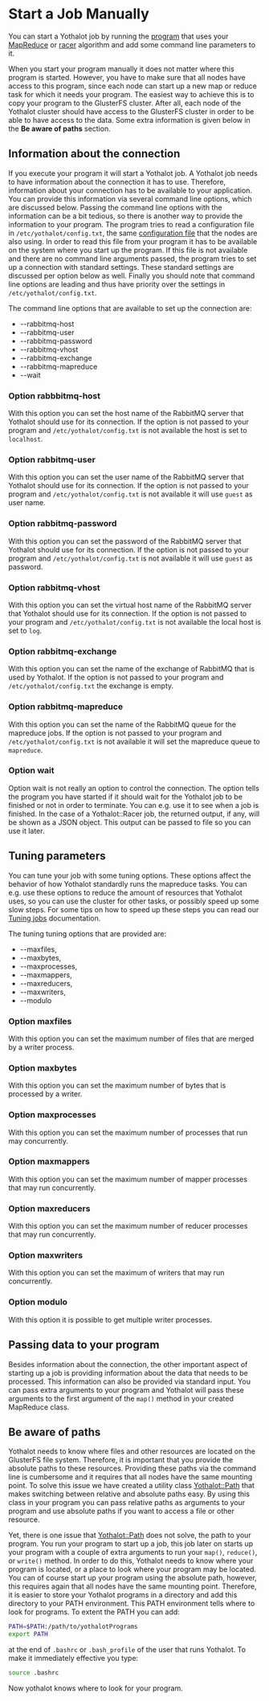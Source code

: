 # Start a Job Manually 

You can start a Yothalot job by running the [program](cpp-program "Program")
that uses your [MapReduce](cpp-mapreduce "MapReduce algorithm")
or [racer](cpp-race "Racer algorithm") algorithm and add some
command line parameters to it. 

When you start your program manually it does not matter where this program
is started. However, you have to make sure that all nodes have access to this program, since each node can start up
a new map or reduce task for which it needs your program. The easiest way
to achieve this is to copy your program to the GlusterFS cluster. After all,
each node of the Yothalot cluster should have access to the GlusterFS
cluster in order to be able to have access to the data. Some extra information
is given below in the **Be aware of paths** section.


## Information about the connection

If you execute your program it will start a Yothalot job. A Yothalot job
needs to have information about the connection it has to use. Therefore,
information about your connection has to be available to your application.
You can provide this information via several command line options, which
are discussed below. Passing the command line options with the information
can be a bit tedious, so there is another way to provide the information
to your program. The program tries to read a configuration file in
`/etc/yothalot/config.txt`, the same [configuration file](configuration)
that the nodes are also using. In order to read this file from your program
it has to be available on the system where you start up the program. If
this file is not available and there are no command line arguments passed,
the program tries to set up a connection with standard settings. These
standard settings are discussed per option below as well. Finally you
should note that command line options are leading and thus have priority 
over the settings in `/etc/yothalot/config.txt`.

The command line options that are available to set up the connection are:

*   --rabbitmq-host
*   --rabbitmq-user
*   --rabbitmq-password
*   --rabbitmq-vhost
*   --rabbitmq-exchange
*   --rabbitmq-mapreduce
*   --wait


### Option rabbbitmq-host
With this option you can set the host name of the RabbitMQ server that 
Yothalot should use for its connection. If the option is not passed to
your program and `/etc/yothalot/config.txt` is not available the host is
set to `localhost`.

### Option rabbitmq-user
With this option you can set the user name of the RabbitMQ server that
Yothalot should use for its connection. If the option is not passed to
your program and `/etc/yothalot/config.txt` is not available it will use
`guest` as user name.

### Option rabbitmq-password
With this option you can set the password of the RabbitMQ server that
Yothalot should use for its connection. If the option is not passed to
your program and `/etc/yothalot/config.txt` is not available it will use
`guest` as password.


### Option rabbitmq-vhost
With this option you can set the virtual host name of the RabbitMQ server
that Yothalot should use for its connection. If the option is not passed to
your program and `/etc/yothalot/config.txt` is not available the local host
is set to `log`.

### Option rabbitmq-exchange
With this option you can set the name of the exchange of RabbitMQ that is
used by Yothalot. If the option is not passed to your program and
`/etc/yothalot/config.txt` the exchange is empty.

### Option rabbitmq-mapreduce
With this option you can set the name of the RabbitMQ queue for the mapreduce
jobs. If the option is not passed to your program and `/etc/yothalot/config.txt` 
is not available it will set the mapreduce queue to `mapreduce`.

### Option wait
Option wait is not really an option to control the connection. The option
tells the program you have started if it should wait for the Yothalot
job to be finished or not in order to terminate. You can e.g. use it to
see when a job is finished. In the case of a Yothalot::Racer job, the
returned output, if any, will be shown as a JSON object. This output can
be passed to file so you can use it later.

## Tuning parameters

You can tune your job with some tuning options. These options affect the
behavior of how Yothalot standardly runs the mapreduce tasks. You can e.g.
use these options to reduce the amount of resources that Yothalot uses, so 
you can use the cluster for other tasks, or possibly speed up some slow steps.
For some tips on how to speed up these steps you can read our 
[Tuning jobs](tuning "Tuning jobs") documentation.

The tuning tuning options that are provided are:
*   --maxfiles,
*   --maxbytes,
*   --maxprocesses,
*   --maxmappers,
*   --maxreducers,
*   --maxwriters,
*   --modulo

### Option maxfiles
With this option you can set the maximum number of files that are merged
by a writer process.

### Option maxbytes
With this option you can set the maximum number of bytes that is processed
by a writer.

### Option maxprocesses
With this option you can set the maximum number of processes that run may
concurrently.

### Option maxmappers
With this option you can set the maximum number of mapper processes that
may run concurrently.

### Option maxreducers
With this option you can set the maximum number of reducer processes that
may run concurrently.

### Option maxwriters
With this option you can set the maximum of writers that may run concurrently.

### Option modulo
With this option it is possible to get multiple writer processes.

## Passing data to your program

Besides information about the connection, the other important aspect of
starting up a job is providing information about the data that needs to
be processed. This information can also be provided via standard input.
You can pass extra arguments to your program and Yothalot will pass these
arguments to the first argument of the `map()` method in your created MapReduce
class.


## Be aware of paths

Yothalot needs to know where files and other resources are located on the GlusterFS file system.
Therefore, it is important that you provide the absolute paths to these resources.
Providing these paths via the command line is cumbersome and it requires 
that all nodes have the same mounting point. To solve this issue we have created 
a utility class [Yothalot::Path](cpp-path "Path")
that makes switching between relative and absolute paths easy. By using this
class in your program you can pass relative paths as arguments to your
program and use absolute paths if you want to access a file or other resource.

Yet, there is one issue that [Yothalot::Path](cpp-path "Path")
does not solve, the path to your program. You run your program to start up
a job, this job later on starts up your program with a couple of extra arguments
to run your `map()`, `reduce()`, or `write()` method. In order to do this, 
Yothalot needs to know where your program is located, or a place to look
where your program may be located. You can of course start up your program
using the absolute path, however, this requires again that all nodes have
the same mounting point. Therefore, it is easier to store your Yothalot
programs in a directory and add this directory to your PATH environment.
This PATH environment tells where to look for programs. To extent the PATH
you can add:

```bash
PATH=$PATH:/path/to/yothalotPrograms
export PATH
```
at the end of `.bashrc` or `.bash_profile` of the user that runs Yothalot.
To make it immediately effective you type:

```bash
source .bashrc
```
Now yothalot knows where to look for your program.
